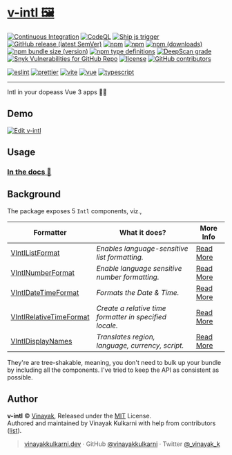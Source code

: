 # [v-intl 🖼](https://github.com/vinayakkulkarni/v-intl#readme)

[![Continuous Integration](https://github.com/vinayakkulkarni/v-intl/actions/workflows/ci.yml/badge.svg)](https://github.com/vinayakkulkarni/v-intl/actions/workflows/ci.yml)
[![CodeQL](https://github.com/vinayakkulkarni/v-intl/actions/workflows/codeql.yml/badge.svg)](https://github.com/vinayakkulkarni/v-intl/actions/workflows/codeql.yml)
[![Ship js trigger](https://github.com/vinayakkulkarni/v-intl/actions/workflows/shipjs-trigger.yml/badge.svg)](https://github.com/vinayakkulkarni/v-intl/actions/workflows/shipjs-trigger.yml)
[![GitHub release (latest SemVer)](https://img.shields.io/github/v/release/vinayakkulkarni/v-intl?sort=semver&logo=github)](https://github.com/vinayakkulkarni/v-intl/releases)
[![npm](https://img.shields.io/npm/v/v-intl?logo=npm)](https://www.npmjs.com/package/v-intl)
[![npm](https://img.shields.io/npm/dm/v-intl?logo=npm)](http://npm-stat.com/charts.html?package=v-intl)
[![npm (downloads)](https://img.shields.io/npm/dm/v-intl.svg)](https://npm-stat.com/charts.html?package=v-intl)
[![npm bundle size (version)](https://img.shields.io/bundlephobia/min/v-intl/latest)](https://bundlephobia.com/package/v-intl@latest)
[![npm type definitions](https://img.shields.io/npm/types/v-intl)](https://github.com/vinayakkulkarni/v-intl/blob/master/package.json)
[![DeepScan grade](https://deepscan.io/api/teams/9055/projects/22877/branches/682246/badge/grade.svg)](https://deepscan.io/dashboard#view=project&tid=9055&pid=22877&bid=682246)
[![Snyk Vulnerabilities for GitHub Repo](https://img.shields.io/snyk/vulnerabilities/github/vinayakkulkarni/v-intl)](https://snyk.io/test/github/vinayakkulkarni/v-intl)
[![license](https://img.shields.io/npm/l/v-intl)](https://github.com/vinayakkulkarni/v-intl/blob/master/LICENSE)
[![GitHub contributors](https://img.shields.io/github/contributors/vinayakkulkarni/v-intl)](https://github.com/vinayakkulkarni/v-intl/graphs/contributors)

[![eslint](https://img.shields.io/npm/dependency-version/v-intl/dev/eslint?logo=eslint)](https://eslint.org/)
[![prettier](https://img.shields.io/npm/dependency-version/v-intl/dev/prettier?logo=prettier)](https://prettier.io/)
[![vite](https://img.shields.io/npm/dependency-version/v-intl/dev/vite?logo=vite)](https://vitejs.dev/)
[![vue](https://img.shields.io/npm/dependency-version/v-intl/dev/vue?logo=vue.js)](https://vuejs.org/)
[![typescript](https://img.shields.io/npm/dependency-version/v-intl/dev/typescript?logo=TypeScript)](https://www.typescriptlang.org/)

---

Intl in your dopeass Vue 3 apps 👨‍🔧

## Demo

[![Edit v-intl](https://codesandbox.io/static/img/play-codesandbox.svg)](https://codesandbox.io/s/v-intl-7e0j0?fontsize=14&hidenavigation=1&theme=dark)

## Usage

### [In the docs 📓](https://v-intl.netlify.app)

## Background

The package exposes 5 `Intl` components, viz.,

| Formatter                                                                             | What it does?                                           | More Info                                                                                                                                |
| ------------------------------------------------------------------------------------- | ------------------------------------------------------- | ---------------------------------------------------------------------------------------------------------------------------------------- |
| [VIntlListFormat](https://v-intl.netlify.app/guide/format/list.html)                  | _Enables language-sensitive list formatting._           | [Read More](https://developer.mozilla.org/en-US/docs/Web/JavaScript/Reference/Global_Objects/Intl/ListFormat)                            |
| [VIntlNumberFormat](https://v-intl.netlify.app/guide/format/number.html)              | _Enable language sensitive number formatting._          | [Read More](https://developer.mozilla.org/en-US/docs/Web/JavaScript/Reference/Global_Objects/Intl/NumberFormat)                          |
| [VIntlDateTimeFormat](https://v-intl.netlify.app/guide/format/date-time.html)         | _Formats the Date & Time._                              | [Read More](https://developer.mozilla.org/en-US/docs/Web/JavaScript/Reference/Global_Objects/Intl/DateTimeFormat)                        |
| [VIntlRelativeTimeFormat](https://v-intl.netlify.app/guide/format/relative-time.html) | _Create a relative time formatter in specified locale._ | [Read More](https://developer.mozilla.org/en-US/docs/Web/JavaScript/Reference/Global_Objects/Intl/RelativeTimeFormat/RelativeTimeFormat) |
| [VIntlDisplayNames](https://v-intl.netlify.app/guide/format/display-names.html)       | _Translates region, language, currency, script._        | [Read More](https://v8.dev/features/intl-displaynames#full-api)                                                                          |

They're are tree-shakable, meaning, you don't need to bulk up your bundle by including all the components.
I've tried to keep the API as consistent as possible.

## Author

**v-intl** &copy; [Vinayak](https://github.com/vinayakkulkarni), Released under the [MIT](./LICENSE) License.<br>
Authored and maintained by Vinayak Kulkarni with help from contributors ([list](https://github.com/vinayakkulkarni/v-intl/contributors)).

> [vinayakkulkarni.dev](https://vinayakkulkarni.dev) · GitHub [@vinayakkulkarni](https://github.com/vinayakkulkarni) · Twitter [@\_vinayak_k](https://twitter.com/_vinayak_k)
